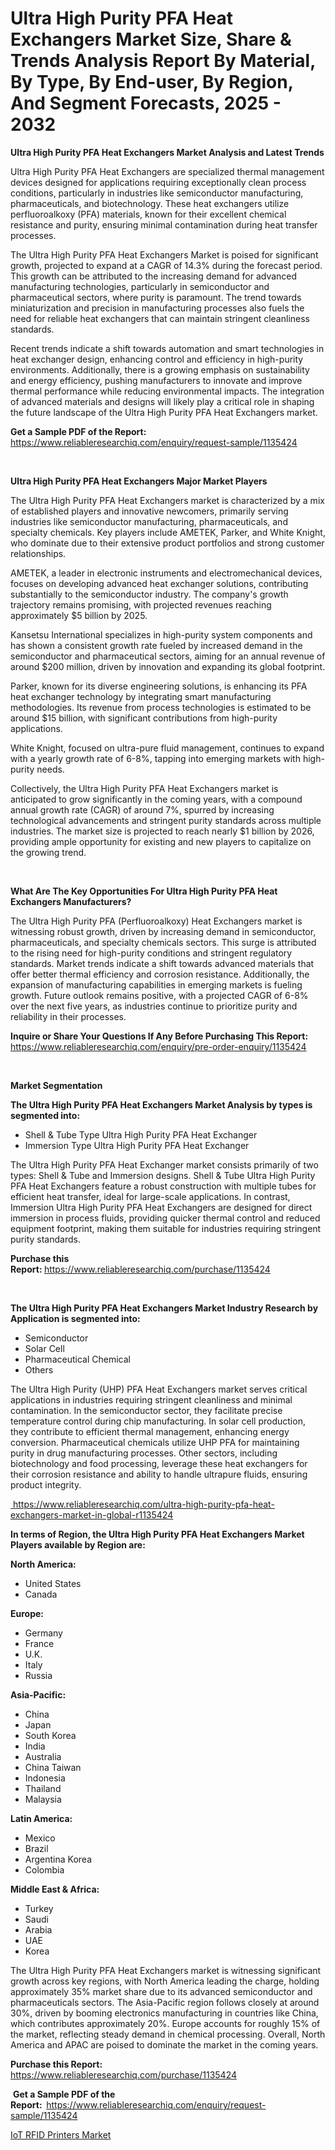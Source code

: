 <p><h1>Ultra High Purity PFA Heat Exchangers Market Size, Share & Trends Analysis Report By Material, By Type, By End-user, By Region, And Segment Forecasts, 2025 - 2032</h1></p><p><strong>Ultra High Purity PFA Heat Exchangers Market Analysis and Latest Trends</strong></p>
<p><p>Ultra High Purity PFA Heat Exchangers are specialized thermal management devices designed for applications requiring exceptionally clean process conditions, particularly in industries like semiconductor manufacturing, pharmaceuticals, and biotechnology. These heat exchangers utilize perfluoroalkoxy (PFA) materials, known for their excellent chemical resistance and purity, ensuring minimal contamination during heat transfer processes.</p><p>The Ultra High Purity PFA Heat Exchangers Market is poised for significant growth, projected to expand at a CAGR of 14.3% during the forecast period. This growth can be attributed to the increasing demand for advanced manufacturing technologies, particularly in semiconductor and pharmaceutical sectors, where purity is paramount. The trend towards miniaturization and precision in manufacturing processes also fuels the need for reliable heat exchangers that can maintain stringent cleanliness standards.</p><p>Recent trends indicate a shift towards automation and smart technologies in heat exchanger design, enhancing control and efficiency in high-purity environments. Additionally, there is a growing emphasis on sustainability and energy efficiency, pushing manufacturers to innovate and improve thermal performance while reducing environmental impacts. The integration of advanced materials and designs will likely play a critical role in shaping the future landscape of the Ultra High Purity PFA Heat Exchangers market.</p></p>
<p><strong>Get a Sample PDF of the Report:&nbsp;</strong> <a href="https://www.reliableresearchiq.com/enquiry/request-sample/1135424?utm_campaign=3547&utm_medium=2&utm_source=Github&utm_content=ia&utm_term=25032025&utm_id=ultra-high-purity-pfa-heat-exchangers">https://www.reliableresearchiq.com/enquiry/request-sample/1135424</a></p>
<p>&nbsp;</p>
<p><strong>Ultra High Purity PFA Heat Exchangers Major Market Players</strong></p>
<p><p>The Ultra High Purity PFA Heat Exchangers market is characterized by a mix of established players and innovative newcomers, primarily serving industries like semiconductor manufacturing, pharmaceuticals, and specialty chemicals. Key players include AMETEK, Parker, and White Knight, who dominate due to their extensive product portfolios and strong customer relationships.</p><p>AMETEK, a leader in electronic instruments and electromechanical devices, focuses on developing advanced heat exchanger solutions, contributing substantially to the semiconductor industry. The company's growth trajectory remains promising, with projected revenues reaching approximately $5 billion by 2025.</p><p>Kansetsu International specializes in high-purity system components and has shown a consistent growth rate fueled by increased demand in the semiconductor and pharmaceutical sectors, aiming for an annual revenue of around $200 million, driven by innovation and expanding its global footprint.</p><p>Parker, known for its diverse engineering solutions, is enhancing its PFA heat exchanger technology by integrating smart manufacturing methodologies. Its revenue from process technologies is estimated to be around $15 billion, with significant contributions from high-purity applications.</p><p>White Knight, focused on ultra-pure fluid management, continues to expand with a yearly growth rate of 6-8%, tapping into emerging markets with high-purity needs.</p><p>Collectively, the Ultra High Purity PFA Heat Exchangers market is anticipated to grow significantly in the coming years, with a compound annual growth rate (CAGR) of around 7%, spurred by increasing technological advancements and stringent purity standards across multiple industries. The market size is projected to reach nearly $1 billion by 2026, providing ample opportunity for existing and new players to capitalize on the growing trend.</p></p>
<p>&nbsp;</p>
<p><strong>What Are The Key Opportunities For Ultra High Purity PFA Heat Exchangers Manufacturers?</strong></p>
<p><p>The Ultra High Purity PFA (Perfluoroalkoxy) Heat Exchangers market is witnessing robust growth, driven by increasing demand in semiconductor, pharmaceuticals, and specialty chemicals sectors. This surge is attributed to the rising need for high-purity conditions and stringent regulatory standards. Market trends indicate a shift towards advanced materials that offer better thermal efficiency and corrosion resistance. Additionally, the expansion of manufacturing capabilities in emerging markets is fueling growth. Future outlook remains positive, with a projected CAGR of 6-8% over the next five years, as industries continue to prioritize purity and reliability in their processes.</p></p>
<p><strong>Inquire or Share Your Questions If Any Before Purchasing This Report:</strong> <a href="https://www.reliableresearchiq.com/enquiry/pre-order-enquiry/1135424?utm_campaign=3547&utm_medium=2&utm_source=Github&utm_content=ia&utm_term=25032025&utm_id=ultra-high-purity-pfa-heat-exchangers">https://www.reliableresearchiq.com/enquiry/pre-order-enquiry/1135424</a></p>
<p>&nbsp;</p>
<p><strong>Market Segmentation</strong></p>
<p><strong>The Ultra High Purity PFA Heat Exchangers Market Analysis by types is segmented into:</strong></p>
<p><ul><li>Shell & Tube Type Ultra High Purity PFA Heat Exchanger</li><li>Immersion Type Ultra High Purity PFA Heat Exchanger</li></ul></p>
<p><p>The Ultra High Purity PFA Heat Exchanger market consists primarily of two types: Shell & Tube and Immersion designs. Shell & Tube Ultra High Purity PFA Heat Exchangers feature a robust construction with multiple tubes for efficient heat transfer, ideal for large-scale applications. In contrast, Immersion Ultra High Purity PFA Heat Exchangers are designed for direct immersion in process fluids, providing quicker thermal control and reduced equipment footprint, making them suitable for industries requiring stringent purity standards.</p></p>
<p><strong>Purchase this Report:&nbsp;</strong><a href="https://www.reliableresearchiq.com/purchase/1135424?utm_campaign=3547&utm_medium=2&utm_source=Github&utm_content=ia&utm_term=25032025&utm_id=ultra-high-purity-pfa-heat-exchangers">https://www.reliableresearchiq.com/purchase/1135424</a></p>
<p>&nbsp;</p>
<p><strong>The Ultra High Purity PFA Heat Exchangers Market Industry Research by Application is segmented into:</strong></p>
<p><ul><li>Semiconductor</li><li>Solar Cell</li><li>Pharmaceutical Chemical</li><li>Others</li></ul></p>
<p><p>The Ultra High Purity (UHP) PFA Heat Exchangers market serves critical applications in industries requiring stringent cleanliness and minimal contamination. In the semiconductor sector, they facilitate precise temperature control during chip manufacturing. In solar cell production, they contribute to efficient thermal management, enhancing energy conversion. Pharmaceutical chemicals utilize UHP PFA for maintaining purity in drug manufacturing processes. Other sectors, including biotechnology and food processing, leverage these heat exchangers for their corrosion resistance and ability to handle ultrapure fluids, ensuring product integrity.</p></p>
<p><a href="https://www.reliableresearchiq.com/ultra-high-purity-pfa-heat-exchangers-market-in-global-r1135424?utm_campaign=3547&utm_medium=2&utm_source=Github&utm_content=ia&utm_term=25032025&utm_id=ultra-high-purity-pfa-heat-exchangers">&nbsp;https://www.reliableresearchiq.com/ultra-high-purity-pfa-heat-exchangers-market-in-global-r1135424</a></p>
<p><strong>In terms of Region, the Ultra High Purity PFA Heat Exchangers Market Players available by Region are:</strong></p>
<p>
    <p> <strong> North America: </strong>
        <ul>
            <li>United States</li>
            <li>Canada</li>
        </ul>
        </p> 
    <p> <strong> Europe: </strong>
        <ul>
            <li>Germany</li>
            <li>France</li>
            <li>U.K.</li>
            <li>Italy</li>
            <li>Russia</li>
        </ul>
        </p> 
    <p> <strong> Asia-Pacific: </strong>
        <ul>
            <li>China</li>
            <li>Japan</li>
            <li>South Korea</li>
            <li>India</li>
            <li>Australia</li>
            <li>China Taiwan</li>
            <li>Indonesia</li>
            <li>Thailand</li>
            <li>Malaysia</li>
        </ul>
        </p> 
    <p> <strong> Latin America: </strong>
        <ul>
            <li>Mexico</li>
            <li>Brazil</li>
            <li>Argentina Korea</li>
            <li>Colombia</li>
        </ul>
        </p> 
    <p> <strong> Middle East & Africa: </strong>
        <ul>
            <li>Turkey</li>
            <li>Saudi</li>
            <li>Arabia</li>
            <li>UAE</li>
            <li>Korea</li>
        </ul>
    </p>
    </p>
<p><p>The Ultra High Purity PFA Heat Exchangers market is witnessing significant growth across key regions, with North America leading the charge, holding approximately 35% market share due to its advanced semiconductor and pharmaceuticals sectors. The Asia-Pacific region follows closely at around 30%, driven by booming electronics manufacturing in countries like China, which contributes approximately 20%. Europe accounts for roughly 15% of the market, reflecting steady demand in chemical processing. Overall, North America and APAC are poised to dominate the market in the coming years.</p></p>
<p><strong>Purchase this Report: </strong><a href="https://www.reliableresearchiq.com/purchase/1135424?utm_campaign=3547&utm_medium=2&utm_source=Github&utm_content=ia&utm_term=25032025&utm_id=ultra-high-purity-pfa-heat-exchangers">https://www.reliableresearchiq.com/purchase/1135424</a></p>
<p>&nbsp;<strong>Get a Sample PDF of the Report:&nbsp;&nbsp;</strong><a href="https://www.reliableresearchiq.com/enquiry/request-sample/1135424?utm_campaign=3547&utm_medium=2&utm_source=Github&utm_content=ia&utm_term=25032025&utm_id=ultra-high-purity-pfa-heat-exchangers">https://www.reliableresearchiq.com/enquiry/request-sample/1135424</a></p>
<p><strong></strong></p>
<p><p><a href="https://github.com/ziogaskangui96/Market-Research-Report-List-1/blob/main/iot-rfid-printers-market.md?utm_campaign=3547&utm_medium=2&utm_source=Github&utm_content=ia&utm_term=25032025&utm_id=ultra-high-purity-pfa-heat-exchangers">IoT RFID Printers Market</a></p></p>